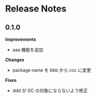 # Release Notes

## 0.1.0

**Improvements**
- aaa 機能を追加

**Changes**
- package name を bbb から ccc に変更

**Fixes**
- ddd が GC の対象にならないよう修正
